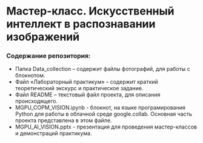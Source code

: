 # Мастер-класс. Искусственный интеллект в распознавании изображений

### Содержание репозитория:
- Папка Data_collection – содержит файлы фотографий, для работы с блокнотом.
- Файл «Лабораторный практикум» – содержит краткий теоретический экскурс и практическое задание.
- Файл README – текстовый файл проекта, для описания происходящего.
- MGPU_COPM_VISION.ipynb - блокнот, на языке програмирования Python для работы в облачной среде google.collab. Основная часть проекта представлена в этом файле.
- MGPU_AI_VISION.pptx - презентация для проведения мастер-классов и демонстраций практикума.



